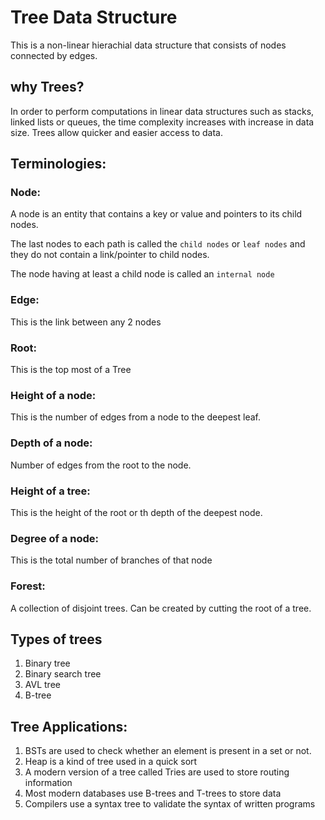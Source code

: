 # Tree Data Structure

This is a non-linear hierachial data structure that consists of nodes connected by edges.

## why Trees?

In order to perform computations in linear data structures such as stacks, linked lists or queues, the time complexity increases with increase in data size. Trees allow quicker and easier access to data.

## Terminologies:

### Node:

A node is an entity that contains a key or value and pointers to its child nodes.

The last nodes to each path is called the `child nodes` or `leaf nodes` and they do not contain a link/pointer to child nodes.

The node having at least a child node is called an `internal node`

### Edge:

This is the link between any 2 nodes

### Root:

This is the top most of a Tree

### Height of a node:
 This is the number of edges from a node to the deepest leaf.

 ### Depth of a node:

 Number of edges from the root to the node.

 ### Height of a tree:

 This is the height of the root or th depth of the deepest node.

 ### Degree of a node:

 This is the total number of branches of that node

 ### Forest:

 A collection of disjoint trees. Can be created by cutting the root of a tree.

 ## Types of trees
 1. Binary tree
 2. Binary search tree
 3. AVL tree
 4. B-tree  

 ## Tree Applications:

 1. BSTs are used to check whether an element is present in a set or not.
 2. Heap is a kind of tree used in a quick sort
 3. A modern version of a tree called Tries are used to store routing information
 4. Most modern databases use B-trees and T-trees to store data
 5. Compilers use a syntax tree to validate the syntax of written programs
